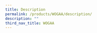 ```yaml
---
title: Description
permalink: /products/WOGAA/description/
description: ""
third_nav_title: WOGAA
---
```

